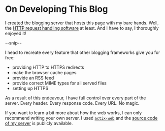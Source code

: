 # On Developing This Blog

I created the blogging server that hosts this page with my bare hands.
Well, the [HTTP request handling software](https://github.com/MarcelGarus/server) at least.
And I have to say, I thoroughly enjoyed it!

--snip--

I head to recreate every feature that other blogging frameworks give you for free:

* providing HTTP to HTTPS redirects
* make the browser cache pages
* provide an RSS feed
* provide correct MIME types for all served files
* setting up HTTPS

As a result of this endeavour, I have full control over every part of the server.
Every header.
Every response code.
Every URL.
No magic.

If you want to learn a bit more about how the web works, I can only recommend writing your own server.
I used [`actix-web`](https://crates.io/crates/actix-web) and the [source code of my server](https://github.com/MarcelGarus/server) is publicly available.

